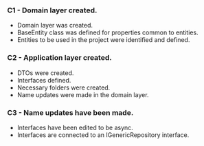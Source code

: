 ### C1 - Domain layer created.
* Domain layer was created. 
* BaseEntity class was defined for properties common to entities.
* Entities to be used in the project were identified and defined.

### C2 - Application layer created.
* DTOs were created.
* Interfaces defined.
* Necessary folders were created.
* Name updates were made in the domain layer.

### C3 - Name updates have been made.
* Interfaces have been edited to be async. 
* Interfaces are connected to an IGenericRepository interface.